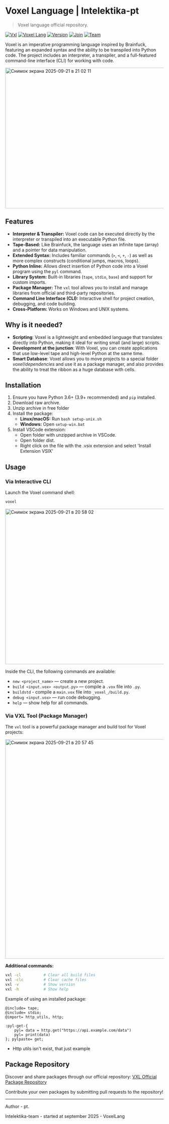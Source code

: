 # Voxel Language | Intelektika-pt
> Voxel language official repository.

[![Vxl](https://img.shields.io/badge/Vxl-tool-brightgreen?style=for-the-badge)](https://github.com/Intelektika-team/vxl)
[![Voxel Lang](https://img.shields.io/badge/Voxel-Lang-orange?style=for-the-badge)](https://github.com/Intelektika-team/Voxel)
[![Version](https://img.shields.io/badge/Version-0.7.2-blue?style=for-the-badge)](#)
[![Join](https://img.shields.io/badge/Join-us-red?style=for-the-badge)](https://intelektika-team.github.io/)
[![Team](https://img.shields.io/badge/Our-team-yellow?style=for-the-badge)](https://github.com/Intelektika-team)


Voxel is an imperative programming language inspired by Brainfuck, featuring an expanded syntax and the ability to be transpiled into Python code. The project includes an interpreter, a transpiler, and a full-featured command-line interface (CLI) for working with code.

<img width="922" height="445" alt="Снимок экрана 2025-09-21 в 21 02 11" src="https://github.com/user-attachments/assets/f398b34c-69ad-463d-8ca3-ce5de8185453" />

## Features

*   **Interpreter & Transpiler:** Voxel code can be executed directly by the interpreter or transpiled into an executable Python file.
*   **Tape-Based:** Like Brainfuck, the language uses an infinite tape (array) and a pointer for data manipulation.
*   **Extended Syntax:** Includes familiar commands (`>`, `<`, `+`, `-`) as well as more complex constructs (conditional jumps, macros, loops).
*   **Python Inline:** Allows direct insertion of Python code into a Voxel program using the `pyl` command.
*   **Library System:** Built-in libraries (`tape`, `stdio`, `base`) and support for custom imports.
*   **Package Manager:** The `vxl` tool allows you to install and manage libraries from official and third-party repositories.
*   **Command Line Interface (CLI):** Interactive shell for project creation, debugging, and code building.
*   **Cross-Platform:** Works on Windows and UNIX systems.

## Why is it needed?

- **Scripting**: Voxel is a lightweight and embedded language that translates directly into Python, making it ideal for writing small (and large) scripts.
- **Development at the junction**: With Voxel, you can create applications that use low-level tape and high-level Python at the same time.
- **Smart Database**: Voxel allows you to move projects to a special folder _voxel_/_dependencies_ and use it as a package manager, and also provides the ability to treat the ribbon as a huge database with cells.

## Installation

1.  Ensure you have Python 3.6+ (3.9+ recommended) and `pip` installed.
2.  Download raw archive.
3.  Unzip archive in free folder
4.  Install the package:
    *   **Linux/macOS:** Run `bash setup-unix.sh`
    *   **Windows:** Open `setup-win.bat`
5.  Install VSCode extension:
    * Open folder with unzipped archive in VSCode.
    * Open folder dist.
    * Right click on the file with the .vsix extension and select 'Install Extension VSIX'

## Usage

### Via Interactive CLI
Launch the Voxel command shell:
```bash
voxel
```
<img width="1006" height="492" alt="Снимок экрана 2025-09-21 в 20 58 02" src="https://github.com/user-attachments/assets/40256597-2d93-439f-8664-197ca0db6463" />

Inside the CLI, the following commands are available:
*   `new <project_name>` — create a new project.
*   `build <input.vox> <output.py>` — compile a `.vox` file into `.py`.
*   `buildstd` - compile a `main.vox` file into `_voxel_/build.py`.
*   `debug <input.vox>` — run code debugging.
*   `help` — show help for all commands.

### Via VXL Tool (Package Manager)

The `vxl` tool is a powerful package manager and build tool for Voxel projects:

<img width="1067" height="694" alt="Снимок экрана 2025-09-21 в 20 57 45" src="https://github.com/user-attachments/assets/c1b9e18b-e18f-4ea9-8796-c766f830a51e" />

**Additional commands:**
```bash
vxl -cl          # Clear all build files
vxl -clc         # Clear cache files
vxl -v           # Show version
vxl -h           # Show help
```

Example of using an installed package:
```voxel
@include= tape;
@include= stdio;
@import= http_utils, http;

:pyl-get-{
    pyl= data = http.get("https://api.example.com/data") 
    pyl= print(data)
}; pylpaste= get;
```
* Http utils isn't exist, that just example




## Package Repository

Discover and share packages through our official repository:
[VXL Official Package Repository](https://github.com/Intelektika-team/vxl)

Contribute your own packages by submitting pull requests to the repository!

---

Author - pt. 

Intelektika-team - started at september 2025 - VoxelLang
